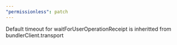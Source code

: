 ```yaml
---
"permissionless": patch
---
```


Default timeout for waitForUserOperationReceipt is inheritted from bundlerClient.transport
